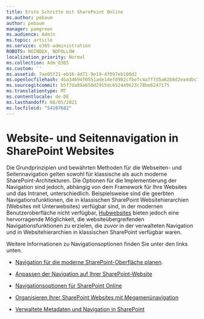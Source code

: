 ```yaml
---
title: Erste Schritte mit SharePoint Online
ms.author: pebaum
author: pebaum
manager: pamgreen
ms.audience: Admin
ms.topic: article
ms.service: o365-administration
ROBOTS: NOINDEX, NOFOLLOW
localization_priority: Normal
ms.collection: Adm_O365
ms.custom: ''
ms.assetid: 7ae05f21-eb16-4d71-9e19-4f097eb100d2
ms.openlocfilehash: 4ba34694f0551ade14efd902cfbefc4a7f7d5a62b8d2ea4dbc70424efd772798
ms.sourcegitcommit: b5f7da89a650d2915dc652449623c78be6247175
ms.translationtype: MT
ms.contentlocale: de-DE
ms.lasthandoff: 08/05/2021
ms.locfileid: "54107682"
---
```

# <a name="site-and-page-navigation-in-sharepoint-sites"></a>Website- und Seitennavigation in SharePoint Websites

Die Grundprinzipien und bewährten Methoden für die Webseiten- und Seitennavigation gelten sowohl für klassische als auch moderne SharePoint-Architekturen. Die Optionen für die Implementierung der Navigation sind jedoch, abhängig von dem Framework für Ihre Websites und das Intranet, unterschiedlich. Beispielsweise sind die geerbten Navigationsfunktionen, die in klassischen SharePoint Websitehierarchien (Websites mit Unterwebsites) verfügbar sind, in der modernen Benutzeroberfläche nicht verfügbar, [Hubwebsites](https://support.office.com/article/fe26ae84-14b7-45b6-a6d1-948b3966427f) bieten jedoch eine hervorragende Möglichkeit, die websiteübergreifenden Navigationsfunktionen zu erzielen, die zuvor in der verwalteten Navigation und in Websitehierarchien in klassischen SharePoint verfügbar waren.

 Weitere Informationen zu Navigationsoptionen finden Sie unter den links unten.

 - [Navigation für die moderne SharePoint-Oberfläche planen](https://docs.microsoft.com/sharepoint/plan-navigation-modern-experience).

- [Anpassen der Navigation auf Ihrer SharePoint-Website](https://support.office.com/article/customize-the-navigation-on-your-sharepoint-site-3cd61ae7-a9ed-4e1e-bf6d-4655f0bf25ca)

- [Navigationsoptionen für SharePoint Online](https://docs.microsoft.com/office365/enterprise/navigation-options-for-sharepoint-online)
 
- [Organisieren Ihrer SharePoint Websites mit Megamenünavigation](https://techcommunity.microsoft.com/t5/Microsoft-SharePoint-Blog/Organize-your-SharePoint-sites-with-megamenu-navigation-and-new/ba-p/328068)

- [Verwaltete Metadaten und Navigation in SharePoint](https://docs.microsoft.com/sharepoint/dev/general-development/managed-metadata-and-navigation-in-sharepoint)


